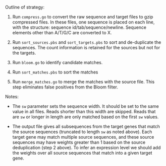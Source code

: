 Outline of strategy:

1. Run `compress.go` to convert the raw sequence and target files to
gzip compressed files.  In these files, one sequence is placed on each
line, with the structure: sequence id/tab/sequence/newline.  Sequence
elements other than A/T/G/C are converted to X.

2. Run `sort_sources.pbs` and `sort_targets.pbs` to sort and
de-duplicate the sequences.  The count information is retained for the
sources but not for the targets.

3. Run `bloom.go` to identify candidate matches.

4. Run `sort_matches.pbs` to sort the matches

5. Run `merge_matches.go` to merge the matches with the source file.
This step eliminates false positives from the Bloom filter.


Notes:

* The `sw` parameter sets the sequence width.  It should be set to the
  same value in all files.  Reads shorter than this width are skipped.
  Reads that are `sw` or longer in length are only matched based on
  the first `sw` values.

* The output file gives all subsequences from the target genes that
  match the source sequences (truncated to length `sw` as noted
  above).  Each target gene may match multiple source sequences, and
  these source sequences may have weights greater than 1 based on the
  source deduplication (step 2 above).  To infer an expression level
  we should add the weights over all source sequences that match into
  a given target gene.